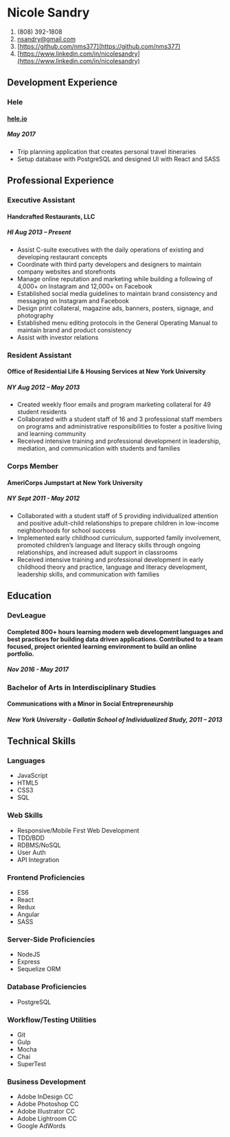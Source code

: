 # Nicole Sandry

1. (808) 392-1808
1. [nsandry@gmail.com](mailto:nsandry@gmail.com)
1. [https://github.com/nms377](https://github.com/nms377)
1. [https://www.linkedin.com/in/nicolesandry](https://www.linkedin.com/in/nicolesandry)

## Development Experience

### Hele
#### [hele.io](https://hele.io/)
##### May 2017
- Trip planning application that creates personal travel itineraries
- Setup database with PostgreSQL and designed UI with React and SASS

## Professional Experience

### Executive Assistant
#### Handcrafted Restaurants, LLC
##### HI Aug 2013 – Present  
- Assist C-suite executives with the daily operations of existing and developing restaurant concepts
- Coordinate with third party developers and designers to maintain company websites and storefronts
- Manage online reputation and marketing while building a following of 4,000+ on Instagram and 12,000+ on Facebook
- Established social media guidelines to maintain brand consistency and messaging on Instagram and Facebook
- Design print collateral, magazine ads, banners, posters, signage, and photography
- Established menu editing protocols in the General Operating Manual to maintain brand and product consistency
- Assist with investor relations

### Resident Assistant
#### Office of Residential Life & Housing Services at New York University
##### NY Aug 2012 – May 2013  
- Created weekly floor emails and program marketing collateral for 49 student residents
- Collaborated with a student staff of 16 and 3 professional staff members on programs and administrative responsibilities to foster a positive living and learning community
- Received intensive training and professional development in leadership, mediation, and communication with students and families

### Corps Member
#### AmeriCorps Jumpstart at New York University
##### NY Sept 2011 - May 2012
- Collaborated with a student staff of 5 providing individualized attention and positive adult-child relationships to prepare children in low-income neighborhoods for school success
- Implemented early childhood curriculum, supported family involvement, promoted children’s language and literacy skills through ongoing relationships, and increased adult support in classrooms
- Received intensive training and professional development in early childhood theory and practice, language and literacy development, leadership skills, and communication with families

## Education
### DevLeague
#### Completed 800+ hours learning modern web development languages and best practices for building data driven applications. Contributed to a team focused, project oriented learning environment to build an online portfolio.
##### Nov 2016 - May 2017

### Bachelor of Arts in Interdisciplinary Studies
#### Communications with a Minor in Social Entrepreneurship
##### New York University - Gallatin School of Individualized Study, 2011 – 2013

## Technical Skills

### Languages
- JavaScript
- HTML5
- CSS3
- SQL

### Web Skills
- Responsive/Mobile First Web Development
- TDD/BDD
- RDBMS/NoSQL
- User Auth
- API Integration

### Frontend Proficiencies
- ES6
- React
- Redux
- Angular
- SASS

### Server-Side Proficiencies
- NodeJS
- Express
- Sequelize ORM

### Database Proficiencies
- PostgreSQL 

### Workflow/Testing Utilities
- Git
- Gulp
- Mocha
- Chai
- SuperTest

### Business Development
- Adobe InDesign CC
- Adobe Photoshop CC
- Adobe Illustrator CC
- Adobe Lightroom CC
- Google AdWords